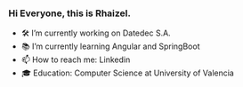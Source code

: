 ### Hi Everyone, this is Rhaizel.  

- 🛠 I’m currently working on Datedec S.A.
- 📚 I’m currently learning Angular and SpringBoot
- 📫 How to reach me: Linkedin
- 🎓 Education: Computer Science at University of Valencia
